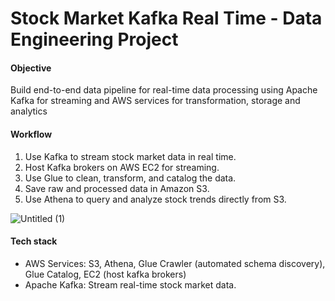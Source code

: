 # Stock Market Kafka Real Time - Data Engineering Project

#### Objective  
Build end-to-end data pipeline for real-time data processing using Apache Kafka for streaming and AWS services for transformation, storage and analytics

#### Workflow  

1. Use Kafka to stream stock market data in real time.  
2. Host Kafka brokers on AWS EC2 for streaming.  
3. Use Glue to clean, transform, and catalog the data.  
4. Save raw and processed data in Amazon S3.  
5. Use Athena to query and analyze stock trends directly from S3.

![Untitled (1)](https://github.com/user-attachments/assets/eae5b5a7-4971-4b87-ba2a-97a1151d4597)


#### Tech stack  

- AWS Services: S3, Athena, Glue Crawler (automated schema discovery), Glue Catalog, EC2 (host kafka brokers)  
- Apache Kafka: Stream real-time stock market data.
